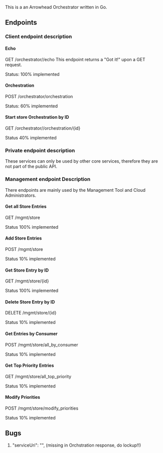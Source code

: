 This is a an Arrowhead Orchestrator written in Go.

## Endpoints

### Client endpoint description


#### Echo
GET /orchestrator//echo
This endpoint returns a "Got it!" upon a GET request.

Status: 100% implemented

#### Orchestration
POST /orchestrator/orchestration

Status: 60% implemented

#### Start store Orchestration by ID
GET /orchestrator//orchestration/{id}

Status 40% implemented

### Private endpoint description
These services can only be used by other core services, therefore they are not part of the public API.

### Management endpoint Description
There endpoints are mainly used by the Management Tool and Cloud Administrators.

####  Get all Store Entries
GET /mgmt/store

Status 100% implemented

####  Add Store Entries
POST /mgmt/store

Status 10% implemented

#### Get Store Entry by ID
GET /mgmt/store/{id}

Status 100% implemented

#### Delete Store Entry by ID
DELETE /mgmt/store/{id}

Status 10% implemented

#### Get Entries by Consumer
POST /mgmt/store/all_by_consumer

Status 10% implemented

#### Get Top Priority Entries
GET /mgmt/store/all_top_priority

Status 10% implemented

#### Modify Priorities
POST /mgmt/store/modify_priorities

Status 10% implemented

## Bugs
1. "serviceUri": "", (missing in Orchstration response, do lockup!!)